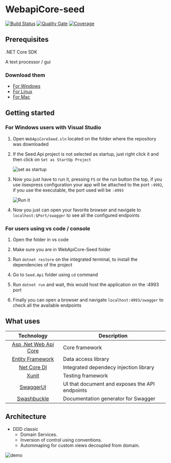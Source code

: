# WebapiCore-seed 
[![Build Status](https://travis-ci.org/MakingSense/WebApiCore-Seed.svg?branch=master)](https://travis-ci.org/MakingSense/WebApiCore-Seed)
[![Quality Gate](https://travis-ci.org/MakingSense/WebApiCore-Seed.svg?branch=master)](https://sonarcloud.io/api/project_badges/measure?project=makingsensenetcoreseed&metric=alert_status)
[![Coverage](https://travis-ci.org/MakingSense/WebApiCore-Seed.svg?branch=master)](https://sonarcloud.io/api/project_badges/measure?project=makingsensenetcoreseed&metric=coverage)
## Prerequisites

.NET Core SDK

A text processor / gui

### Download them

* [For Windows](https://www.microsoft.com/net/download/windows/build)
* [For Linux](https://www.microsoft.com/net/download/linux/build)
* [For Mac](https://www.microsoft.com/net/download/macos/build)

## Getting started

### For Windows users with Visual Studio

1. Open `WebApiCoreSeed.sln` located on the folder where the repository was downloaded

2. If the Seed.Api project is not selected as startup, just right click it and then click on `Set as StartUp Project` 

    ![set as startup](https://i.imgur.com/fTbU51p.gif)

3. Now you just have to run it, pressing `F5` or the run button the top, if you use iisexpress configuration your app will be attached to the port `:4992`, if you use the executable, the port used will be `:4993`

    ![Run it](https://i.imgur.com/8TuB31V.gif)

4. Now you just can open your favorite browser and navigate to `localhost:$Port/swagger` to see all the configured endpoints

### For users using vs code / console

1. Open the folder in vs code

2. Make sure you are in WebApiCore-Seed folder

3. Run `dotnet restore` on the integrated terminal, to install the dependencies of the project

4. Go to `Seed.Api` folder using `cd` command

5. Run `dotnet run` and wait, this would host the application on the :4993 port

6. Finally you can open a browser and navigate `localhost:4993/swagger` to check all the available  endpoints

## What uses

| Technology  | Description |
| :---------: | ----------- |
| [Asp .Net Web Api Core](https://docs.microsoft.com/en-us/aspnet/core/) | Core framework |
| [Entity Framework](https://docs.microsoft.com/en-us/ef/core/) | Data access library |
| [Net Core DI](https://docs.microsoft.com/en-us/aspnet/core/mvc/controllers/dependency-injection) | Integrated dependecy injection library |
| [Xunit](https://xunit.github.io/) | Testing framework |
| [SwaggerUI](https://swagger.io/swagger-ui/) | UI that document and exposes the API endpoints |
| [Swashbuckle](https://github.com/domaindrivendev/Swashbuckle) | Documentation generator for Swagger |
    
## Architecture
* DDD classic
    * Domain Services.
    * Inversion of control using conventions.
    * Autommaping for custom views decoupled from domain.
  
![demo](http://www.methodsandtools.com/archive/onion17.jpg)
